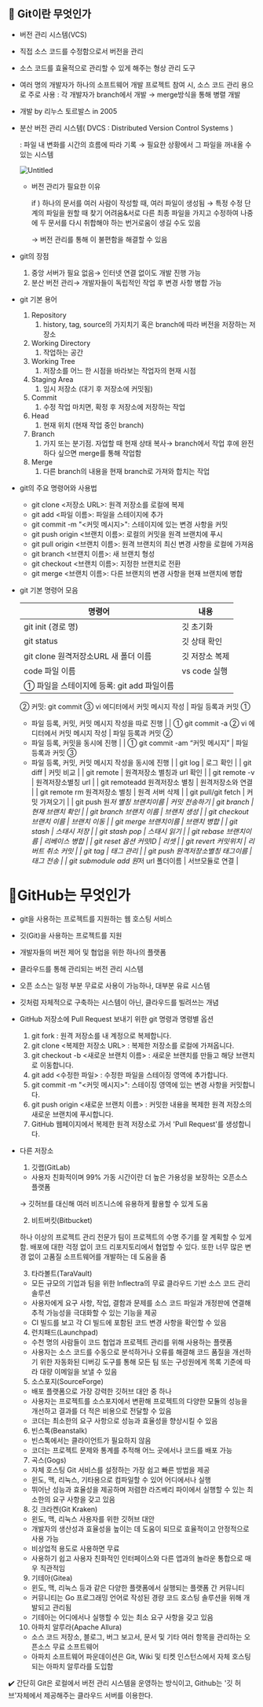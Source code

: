## 💭 Git이란 무엇인가

- 버전 관리 시스템(VCS)
- 직접 소스 코드를 수정함으로서 버전을 관리
- 소스 코드를 효율적으로 관리할 수 있게 해주는 형상 관리 도구
- 여러 명의 개발자가 하나의 소프트웨어 개발 프로젝트 참여 시, 소스 코드 관리 용으로 주로 사용 : 각 개발자가 branch에서 개발 → merge방식을 통해 병렬 개발
- 개발 by 리누스 토르발스 in 2005

- 분산 버전 관리 시스템( DVCS : Distributed Version Control Systems )
    
    : 파일 내 변화를 시간의 흐름에 따라 기록 → 필요한 상황에서 그 파일을 꺼내올 수 있는 시스템
    
    ![Untitled](https://prod-files-secure.s3.us-west-2.amazonaws.com/700b4d3c-69f5-4ad4-beb3-650ff83dd912/df87d8fb-9ee2-43c6-b08d-7f6b786f6ef9/Untitled.png)
    
    - 버전 관리가 필요한 이유
        
        if ) 하나의 문서를 여러 사람이 작성할 때, 여러 파일이 생성됨 → 특정 수정 단계의 파일을 원할 때 찾기 어려움&서로 다른 최종 파일을 가지고 수정하여 나중에 두 문서를 다시 취합해야 하는 번거로움이 생길 수도 있음
        
        → 버전 관리를 통해 이 불편함을 해결할 수 있음
        
- git의 장점
    1. 중앙 서버가 필요 없음→ 인터넷 연결 없이도 개발 진행 가능
    2. 분산 버전 관리→ 개발자들이 독립적인 작업 후 변경 사항 병합 가능
- git 기본 용어
    1. Repository
        1. history, tag, source의 가지치기 혹은 branch에 따라 버전을 저장하는 저장소
    2. Working Directory
        1. 작업하는 공간
    3. Working Tree
        1. 저장소를 어느 한 시점을 바라보는 작업자의 현재 시점
    4. Staging Area
        1. 임시 저장소 (대기 후 저장소에 커밋됨)
    5. Commit
        1. 수정 작업 마치면, 확정 후 저장소에 저장하는 작업
    6. Head
        1. 현재 위치 (현재 작업 중인 branch)
    7. Branch
        1. 가지 또는 분기점. 자업할 때 현재 상태 복사→ branch에서 작업 후에 완전하다 싶으면 merge를 통해 작업함
    8. Merge
        1. 다른 branch의 내용을 현재 branch로 가져와 합치는 작업
- git의 주요 명령어와 사용법
    - git clone <저장소 URL>: 원격 저장소를 로컬에 복제
    - git add <파일 이름>: 파일을 스테이지에 추가
    - git commit -m "<커밋 메시지>": 스테이지에 있는 변경 사항을 커밋
    - git push origin <브랜치 이름>: 로컬의 커밋을 원격 브랜치에 푸시
    - git pull origin <브랜치 이름>: 원격 브랜치의 최신 변경 사항을 로컬에 가져옴
    - git branch <브랜치 이름>: 새 브랜치 형성
    - git checkout <브랜치 이름>: 지정한 브랜치로 전환
    - git merge <브랜치 이름>: 다른 브랜치의 변경 사항을 현재 브랜치에 병합
- git 기본 명령어 모음
    
    
    | 명령어 | 내용 |
    | --- | --- |
    | git init (경로 명) | 깃 초기화 |
    | git status | 깃 상태 확인 |
    | git clone 원격저장소URL 새 폴더 이름 | 깃 저장소 복제 |
    | code 파일 이름 | vs code 실행 |
    | ① 파일을 스테이지에 등록: git add 파일이름
    ② 커밋: git commit
    ③ vi 에디터에서 커밋 메시지 작성 | 파일 등록과 커밋 ①
    - 파일 등록, 커밋, 커밋 메시지 작성을 따로 진행 |
    | 
    ① git commit -a
    ② vi 에디터에서 커밋 메시지 작성 | 파일 등록과 커밋 ②
    - 파일 등록, 커밋을 동시에 진행
     |
    | 
    ① git commit -am “커밋 메시지” | 파일 등록과 커밋 ③
    - 파일 등록, 커밋, 커밋 메시지 작성을 동시에 진행 |
    | git log | 로그 확인 |
    | git diff | 커밋 비교 |
    | git remote | 원격저장소 별칭과 url 확인 | 
    |  git remote -v  | 원격저장소별칭 url | 
    |  git remoteadd 원격저장소 별칭 |  원격저장소와 연결 |
    | git remote rm 원격저장소 별칭 | 원격 서버 삭제 |
    | git pull/git fetch | 커밋 가져오기 |
    | git push 원*저 별칭 브랜치이름 | 커밋 전송하기
    | git branch | 현재 브랜치 확인 |
    | git branch 브랜치 이름 | 브랜치 생성 |
    | git checkout 브랜치 이름 | 브랜치 이동 |
    | git merge 브랜치이름 | 브랜치 병합 |
    | git stash | 스태시 저장 |
    | git stash pop | 스태시 읽기 |
    | git rebase 브랜치이름 | 리베이스 병합 |
    | git reset 옵션 커밋ID | 리셋 |
    | git revert 커밋위치 | 리버트 취소 커밋 |
    | git tag | 태그 관리 |
    | git push 원격저장소별칭 태그이름 | 태그 전송 |
    | git submodule add 원*저 url 폴더이름 | 서브모듈로 연결 |

# 💭GitHub는 무엇인가

- git을 사용하는 프로젝트를 지원하는 웹 호스팅 서비스
- 깃(Git)을 사용하는 프로젝트를 지원
- 개발자들의 버전 제어 및 협업을 위한 하나의 플랫폼
- 클라우드를 통해 관리되는 버전 관리 시스템
- 오픈 소스는 일정 부분 무료로 사용이 가능하나, 대부분 유료 시스템
- 깃처럼 자체적으로 구축하는 시스템이 아닌, 클라우드를 빌려쓰는 개념

- GitHub 저장소에 Pull Request 보내기 위한 git 명령과 명령별 옵션
    1. git fork : 원격 저장소를 내 계정으로 복제합니다.
    2. git clone <복제한 저장소 URL> : 복제한 저장소를 로컬에 가져옵니다.
    3. git checkout -b <새로운 브랜치 이름> : 새로운 브랜치를 만들고 해당 브랜치로 이동합니다.
    4. git add <수정한 파일> : 수정한 파일을 스테이징 영역에 추가합니다.
    5. git commit -m "<커밋 메시지>": 스테이징 영역에 있는 변경 사항을 커밋합니다.
    6. git push origin <새로운 브랜치 이름> : 커밋한 내용을 복제한 원격 저장소의 새로운 브랜치에 푸시합니다.
    7. GitHub 웹페이지에서 복제한 원격 저장소로 가서 'Pull Request'를 생성합니다.
- 다른 저장소
    
    1. 깃랩(GitLab)
    
    - 사용자 친화적이며 99% 가동 시간이란 더 높은 가용성을 보장하는 오픈소스 플랫폼
    
    → 깃허브를 대신해 여러 비즈니스에 유용하게 활용할 수 있게 도움
    
    2. 비트버킷(Bitbucket)
    
    하나 이상의 프로젝트 관리 전문가 팀이 프로젝트의 수명 주기를 잘 계획할 수 있게 함. 배포에 대한 걱정 없이 코드 리포지토리에서 협업할 수 있다. 또한 너무 많은 변경 없이 고품질 소프트웨어를 개발하는 데 도움을 줌
    
    3. 타라볼트(TaraVault)
    
    - 모든 규모의 기업과 팀을 위한 Inflectra의 무료 클라우드 기반 소스 코드 관리 솔루션
    - 사용자에게 요구 사항, 작업, 결함과 문제를 소스 코드 파일과 개정판에 연결해 추적 가능성을 극대화할 수 있는 기능을 제공
    - CI 빌드를 보고 각 CI 빌드에 포함된 코드 변경 사항을 확인할 수 있음
    
    4. 런치패드(Launchpad)
    
    - 수천 명의 사람들이 코드 협업과 프로젝트 관리를 위해 사용하는 플랫폼
    - 사용자는 소스 코드를 수동으로 분석하거나 오류를 해결해 코드 품질을 개선하기 위한 자동화된 디버깅 도구를 통해 모든 팀 또는 구성원에게 목록 기준에 따라 대량 이메일을 보낼 수 있음
    
    5. 소스포지(SourceForge)
    
    - 배포 플랫폼으로 가장 강력한 깃허브 대안 중 하나
    - 사용자는 프로젝트를 소스포지에서 변환해 프로젝트의 다양한 모듈의 성능을 개선하고 결과를 더 적은 비용으로 전달할 수 있음
    - 코더는 최소한의 요구 사항으로 성능과 효율성을 향상시킬 수 있음
    
    6. 빈스톡(Beanstalk)
    
    - 빈스톡에서는 클라이언트가 필요하지 않음
    - 코더는 프로젝트 문제와 통계를 추적해 어느 곳에서나 코드를 배포 가능
    
    7. 곡스(Gogs)
    
    - 자체 호스팅 Git 서비스를 설정하는 가장 쉽고 빠른 방법을 제공
    - 윈도, 맥, 리눅스, 기타용으로 컴파일할 수 있어 어디에서나 실행
    - 뛰어난 성능과 효율성을 제공하며 저렴한 라즈베리 파이에서 실행할 수 있는 최소한의 요구 사항을 갖고 있음
    
    8. 깃 크라켄(Git Kraken)
    
    - 윈도, 맥, 리눅스 사용자를 위한 깃허브 대안
    - 개발자의 생산성과 효율성을 높이는 데 도움이 되므로 효율적이고 안정적으로 사용 가능
    - 비상업적 용도로 사용하면 무료
    - 사용하기 쉽고 사용자 친화적인 인터페이스와 다른 앱과의 놀라운 통합으로 매우 직관적임
    
    9. 기테아(Gitea)
    
    - 윈도, 맥, 리눅스 등과 같은 다양한 플랫폼에서 실행되는 플랫폼 간 커뮤니티
    - 커뮤니티는 Go 프로그래밍 언어로 작성된 경량 코드 호스팅 솔루션을 위해 개발되고 관리됨
    - 기테아는 어디에서나 실행할 수 있는 최소 요구 사항을 갖고 있음
    
    10. 아파치 알루라(Apache Allura)
    
    - 소스 코드 저장소, 블로그, 버그 보고서, 문서 및 기타 여러 항목을 관리하는 오픈소스 무료 소프트웨어
    - 아파치 소프트웨어 파운데이션은 Git, Wiki 및 티켓 인스턴스에서 자체 호스팅되는 아파치 알루라를 도입함

✔️ 간단히 Git은 로컬에서 버전 관리 시스템을 운영하는 방식이고, Github는 '깃 허브'자체에서 제공해주는 클라우드 서버를 이용한다.
